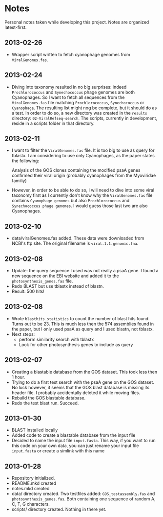 # Notes

Personal notes taken while developing this project. Notes are organized latest-first.

## 2013-02-26

- Wrapper script written to fetch cyanophage genomes from `ViralGenomes.fas`.

## 2013-02-24

- Diving into taxonomy resulted in no big surprises: indeed `Prochlorococcus` and `Synechococcus` phage genomes are both Cyanophages. So I want to fetch all sequences from the `ViralGenomes.fas` file matching `Prochlorococcus`, `Synechococcus` or `Cyanophage`. The resulting list might nog be complete, but it should do as a test. In order to do so, a new directory was created in the `results` directory: `02-ViralRefseq-search`. The scripts, currently in development, reside in a scripts folder in that directory.

## 2013-02-11

- I want to filter the `ViralGenomes.fas` file. It is too big to use as query for tblastx. I am considering to use only Cyanophages, as the paper states the following:

	Analysis of the GOS clones containing the modified psaA genes confirmed their viral origin (probably cyanophages from the Myoviridae familiy)

- However, in order to be able to do so, I will need to dive into some viral taxonomy first as I currently don't know why the `ViralGenomes.fas` file contains `Cyanophage genomes` but also `Prochlorococcus` and `Synechococcus phage genomes`. I would guess those last two are also Cyanophages.

## 2013-02-10

- data/viralGenomes.fas added. These data were downloaded from NCBI's ftp site. The original filename is `viral.1.1.genomic.fna`.

## 2013-02-08

- Update: the query sequence I used was not really a psaA gene. I found a new sequence on the EBI website and added it to the `photosynthesis_genes.fas` file.
- Redo BLAST but use tblastx instead of blastn.
- Result: 500 hits!

## 2013-02-08

- Wrote `blasthits_statistics` to count the number of blast hits found. Turns out to be 23. This is much less then the 574 assemblies found in the paper, but I only used psaA as query and I used blastn, not tblastx.
- Next steps:
	- perform similarity search with tblastx
	- Look for other photosynthesis genes to include as query

## 2013-02-07

- Creating a blastable database from the GOS dataset. This took less then 1 hour.
- Trying to do a first test search with the psaA gene on the GOS dataset. No luck however, it seems that the GOS blast database is missing its header file. I probably accidentally deleted it while moving files.
- Rebuild the GOS blastable database.
- Redo the test blast run. Succeed.

## 2013-01-30

- BLAST installed locally
- Added code to create a blastable database from the input file
- Decided to name the input file `input.fasta`. This way, if you want to run this code on your own data, you can just rename your input file `input.fasta` or create a simlink with this name

## 2013-01-28

- Repository initialized.
- README.mkd created
- notes.mkd created
- data/ directory created. Two testfiles added: `GOS_testassembly.fas` and `photosynthesis_genes.fas`. Both containing one sequence of random A, C, T, G characters.
- scripts/ directory created. Nothing in there yet.

